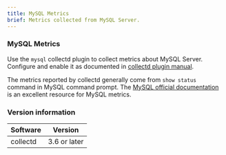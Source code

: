 ```yaml
---
title: MySQL Metrics
brief: Metrics collected from MySQL Server.
---
```

### MySQL Metrics

Use the `mysql` collectd plugin to collect metrics about MySQL Server.  Configure and enable it as documented in [collectd plugin manual](https://collectd.org/wiki/index.php/Plugin:MySQL).

The metrics reported by collectd generally come from `show status` command in MySQL command prompt. The [MySQL official documentation](https://dev.mysql.com/doc/refman/5.0/en/server-status-variables.html) is an excellent resource for MySQL metrics.

### Version information

| Software  | Version        |
|-----------|----------------|
| collectd  |  3.6 or later  |
